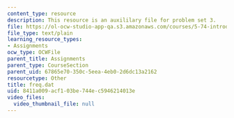 ```yaml
---
content_type: resource
description: This resource is an auxililary file for problem set 3.
file: https://ol-ocw-studio-app-qa.s3.amazonaws.com/courses/5-74-introductory-quantum-mechanics-ii-spring-2004/8411a009acf103be744ec5946214013e_freq.dat
file_type: text/plain
learning_resource_types:
- Assignments
ocw_type: OCWFile
parent_title: Assignments
parent_type: CourseSection
parent_uid: 67865e70-350c-5eea-4eb0-2d6dc13a2162
resourcetype: Other
title: freq.dat
uid: 8411a009-acf1-03be-744e-c5946214013e
video_files:
  video_thumbnail_file: null
---
```

